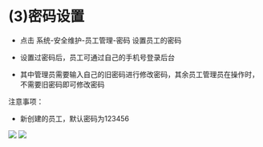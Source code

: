 # (3)密码设置

*   点击 系统-安全维护-员工管理-密码 设置员工的密码

*   设置过密码后，员工可通过自己的手机号登录后台

*   其中管理员需要输入自己的旧密码进行修改密码，其余员工管理员在操作时，不需要旧密码即可修改密码

注意事项：

*   新创建的员工，默认密码为123456

![](images/screenshot_1554803733458.jpg)
![](images/screenshot_1554803736598.jpg)

